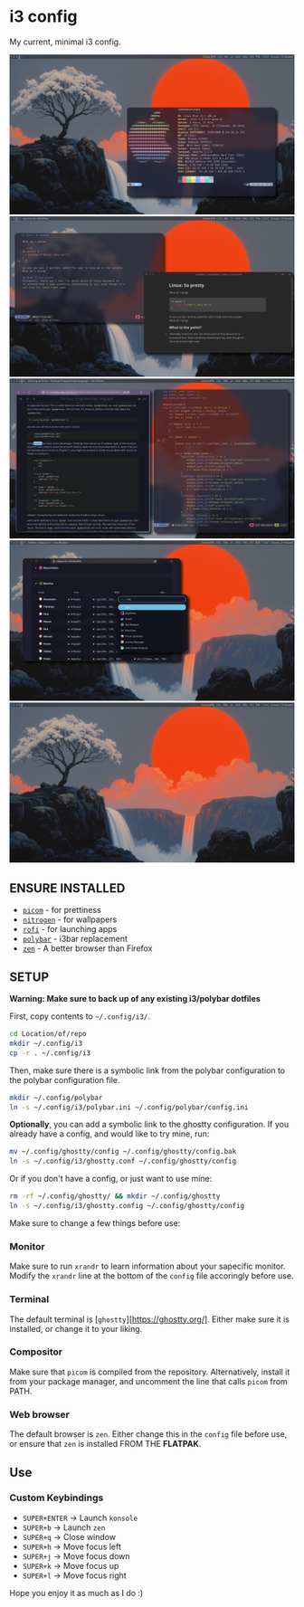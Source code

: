# i3 config

My current, minimal i3 config.

![image](screenshots/screenshot1.png)
![image](screenshots/screenshot2.png)
![image](screenshots/screenshot3.png)
![image](screenshots/screenshot4.png)
![image](screenshots/screenshot5.png)

## ENSURE INSTALLED
 * [`picom`](https://github.com/yshui/picom) - for prettiness
 * [`nitrogen`](https://github.com/nitrogen/nitrogen) - for wallpapers
 * [`rofi`](https://github.com/davatorium/rofi) - for launching apps
 * [`polybar`](https://github.com/polybar/polybar) - i3bar replacement
 * [`zen`](https://flathub.org/apps/app.zen_browser.zen) - A better browser than Firefox

## SETUP
**Warning: Make sure to back up of any existing i3/polybar dotfiles** 

First, copy contents to `~/.config/i3/`.

```zsh
cd Location/of/repo
mkdir ~/.config/i3
cp -r . ~/.config/i3
```

Then, make sure there is a symbolic link from the polybar configuration
to the polybar configuration file.

```zsh
mkdir ~/.config/polybar
ln -s ~/.config/i3/polybar.ini ~/.config/polybar/config.ini
```

**Optionally**, you can add a symbolic link to the ghostty configuration.
If you already have a config, and would like to try mine, run:
```zsh
mv ~/.config/ghostty/config ~/.config/ghostty/config.bak
ln -s ~/.config/i3/ghostty.conf ~/.config/ghostty/config
```
Or if you don't have a config, or just want to use mine:
```zsh
rm -rf ~/.config/ghostty/ && mkdir ~/.config/ghostty
ln -s ~/.config/i3/ghostty.config ~/.config/ghostty/config
```

Make sure to change a few things before use:

### Monitor
Make sure to run `xrandr` to learn information
about your sapecific monitor. Modify the `xrandr`
line at the bottom of the `config` file accoringly
before use.

### Terminal
The default terminal is [`ghostty`][https://ghostty.org/]. Either make sure
it is installed, or change it to your liking.

### Compositor
Make sure that `picom` is compiled from
the repository. Alternatively, install it
from your package manager, and uncomment the
line that calls `picom` from PATH.

### Web browser
The default browser is `zen`. Either change this in the
`config` file before use, or ensure that `zen` is installed
FROM THE **FLATPAK**.

## Use

### Custom Keybindings
 * `SUPER+ENTER` -> Launch `konsole`
 * `SUPER+b` -> Launch `zen`
 * `SUPER+q` -> Close window
 * `SUPER+h` -> Move focus left
 * `SUPER+j` -> Move focus down
 * `SUPER+k` -> Move focus up
 * `SUPER+l` -> Move focus right

Hope you enjoy it as much as I do :)

